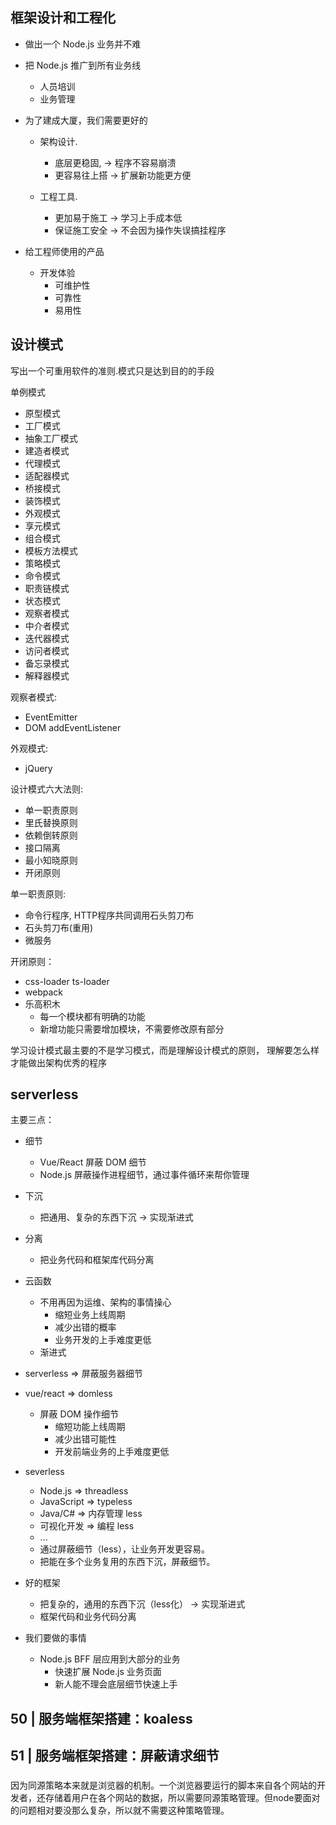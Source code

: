 ## 框架设计和工程化

- 做出一个 Node.js 业务并不难
- 把 Node.js 推广到所有业务线
  - 人员培训
  - 业务管理
  
- 为了建成大厦，我们需要更好的
  - 架构设计.
    - 底层更稳固, -> 程序不容易崩溃
    - 更容易往上搭 -> 扩展新功能更方便
    
  - 工程工具. 
    - 更加易于施工 -> 学习上手成本低
    - 保证施工安全 -> 不会因为操作失误搞挂程序
    
 
- 给工程师使用的产品
  - 开发体验
    - 可维护性
    - 可靠性
    - 易用性
    
## 设计模式

写出一个可重用软件的准则.模式只是达到目的的手段

单例模式
- 原型模式
- 工厂模式
- 抽象工厂模式
- 建造者模式
- 代理模式
- 适配器模式
- 桥接模式
- 装饰模式
- 外观模式
- 享元模式
- 组合模式
- 模板方法模式
- 策略模式
- 命令模式
- 职责链模式
- 状态模式
- 观察者模式
- 中介者模式
- 迭代器模式
- 访问者模式
- 备忘录模式
- 解释器模式

观察者模式:
- EventEmitter
- DOM addEventListener

外观模式:
- jQuery


设计模式六大法则: 
- 单一职责原则
- 里氏替换原则
- 依赖倒转原则
- 接口隔离
- 最小知晓原则
- 开闭原则

单一职责原则: 
- 命令行程序, HTTP程序共同调用石头剪刀布
- 石头剪刀布(重用)
- 微服务

开闭原则： 
- css-loader ts-loader
- webpack
- 乐高积木
  - 每一个模块都有明确的功能
  - 新增功能只需要增加模块，不需要修改原有部分
  
  
学习设计模式最主要的不是学习模式，而是理解设计模式的原则，
理解要怎么样才能做出架构优秀的程序


## serverless

主要三点：
- 细节
    - Vue/React 屏蔽 DOM 细节
    - Node.js 屏蔽操作进程细节，通过事件循环来帮你管理
- 下沉
    - 把通用、复杂的东西下沉 -> 实现渐进式
- 分离
    - 把业务代码和框架库代码分离

- 云函数
  - 不用再因为运维、架构的事情操心
    - 缩短业务上线周期
    - 减少出错的概率
    - 业务开发的上手难度更低
  - 渐进式

- serverless => 屏蔽服务器细节

- vue/react => domless
  - 屏蔽 DOM 操作细节
    - 缩短功能上线周期
    - 减少出错可能性
    - 开发前端业务的上手难度更低
    
- severless 
    - Node.js => threadless
    - JavaScript => typeless
    - Java/C# => 内存管理 less
    - 可视化开发 => 编程 less
    - ...
    - 通过屏蔽细节（less），让业务开发更容易。
    - 把能在多个业务复用的东西下沉，屏蔽细节。
    
- 好的框架
  - 把复杂的，通用的东西下沉（less化） -> 实现渐进式   
  - 框架代码和业务代码分离 

- 我们要做的事情
  - Node.js BFF 层应用到大部分的业务
    - 快速扩展 Node.js 业务页面
    - 新人能不理会底层细节快速上手
    
## 50 | 服务端框架搭建：koaless
   
## 51 | 服务端框架搭建：屏蔽请求细节


### 


因为同源策略本来就是浏览器的机制。一个浏览器要运行的脚本来自各个网站的开发者，还存储着用户在各个网站的数据，所以需要同源策略管理。但node要面对的问题相对要没那么复杂，所以就不需要这种策略管理。